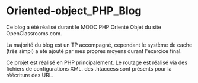 # Oriented-object_PHP_Blog

Ce blog a été réalisé durant le MOOC PHP Orienté Objet du site OpenClassrooms.com.

La majorité du blog est un TP accompagné, cependant le système de cache (très simpl) a été ajouté par mes propres moyens durant l'exercice final.

Ce projet est réalisé en PHP principalement. Le routage est réalisé via des fichiers de configurations XML.
des .htaccess sont présents pour la réécriture des URL.